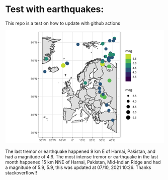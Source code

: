 <!-- README.md is generated from README.Rmd. Please edit that file -->

Test with earthquakes:
======================

This repo is a test on how to update with github actions

![](man/figures/README-unnamed-chunk-2-1.png)

The last tremor or earthquake happened 9 km E of Harnai, Pakistan, and
had a magnitude of 4.6. The most intense tremor or earthquake in the
last month happened 15 km NNE of Harnai, Pakistan, Mid-Indian Ridge and
had a magnitude of 5.9, 5.9, this was updated at 07/10, 2021 10:26.
Thanks stackoverflow!!
